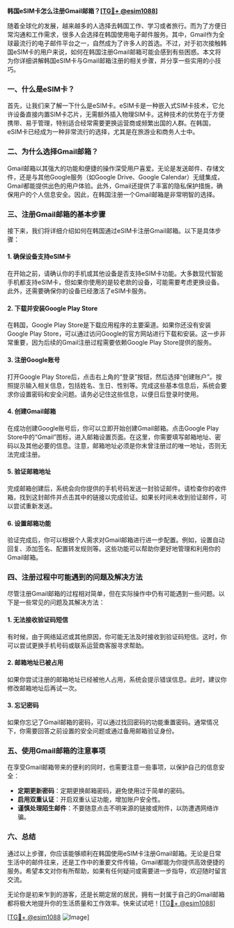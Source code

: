 **韩国eSIM卡怎么注册Gmail邮箱？[[TG💪+ @esim1088](https://t.me/s/esim1088)]**

随着全球化的发展，越来越多的人选择去韩国工作、学习或者旅行。而为了方便日常沟通和工作需求，很多人会选择在韩国使用电子邮件服务。其中，Gmail作为全球最流行的电子邮件平台之一，自然成为了许多人的首选。不过，对于初次接触韩国eSIM卡的用户来说，如何在韩国注册Gmail邮箱可能会感到有些困惑。本文将为你详细讲解韩国eSIM卡与Gmail邮箱注册的相关步骤，并分享一些实用的小技巧。

### 一、什么是eSIM卡？

首先，让我们来了解一下什么是eSIM卡。eSIM卡是一种嵌入式SIM卡技术，它允许设备直接内置SIM卡芯片，无需额外插入物理SIM卡。这种技术的优势在于方便携带、易于管理，特别适合经常需要更换运营商或频繁出国的人群。在韩国，eSIM卡已经成为一种非常流行的选择，尤其是在旅游业和商务人士中。

### 二、为什么选择Gmail邮箱？

Gmail邮箱以其强大的功能和便捷的操作深受用户喜爱。无论是发送邮件、存储文件，还是与其他Google服务（如Google Drive、Google Calendar）无缝集成，Gmail都能提供出色的用户体验。此外，Gmail还提供了丰富的隐私保护措施，确保用户的个人信息安全。因此，在韩国注册一个Gmail邮箱是非常明智的选择。

### 三、注册Gmail邮箱的基本步骤

接下来，我们将详细介绍如何在韩国通过eSIM卡注册Gmail邮箱。以下是具体步骤：

#### 1. 确保设备支持eSIM卡

在开始之前，请确认你的手机或其他设备是否支持eSIM卡功能。大多数现代智能手机都支持eSIM卡，但如果你使用的是较老款的设备，可能需要考虑更换设备。此外，还需要确保你的设备已经激活了eSIM卡服务。

#### 2. 下载并安装Google Play Store

在韩国，Google Play Store是下载应用程序的主要渠道。如果你还没有安装Google Play Store，可以通过访问Google的官方网站进行下载和安装。这一步非常重要，因为后续的Gmail注册过程需要依赖Google Play Store提供的服务。

#### 3. 注册Google账号

打开Google Play Store后，点击右上角的“登录”按钮，然后选择“创建账户”。按照提示输入相关信息，包括姓名、生日、性别等。完成这些基本信息后，系统会要求你设置密码和安全问题。请务必记住这些信息，以便日后登录时使用。

#### 4. 创建Gmail邮箱

在成功创建Google账号后，你可以立即开始创建Gmail邮箱。点击Google Play Store中的“Gmail”图标，进入邮箱设置页面。在这里，你需要填写邮箱地址、密码以及其他必要的信息。注意，邮箱地址必须是你未曾注册过的唯一地址，否则无法完成注册。

#### 5. 验证邮箱地址

完成邮箱创建后，系统会向你提供的手机号码发送一封验证邮件。请检查你的收件箱，找到这封邮件并点击其中的链接以完成验证。如果长时间未收到验证邮件，可以尝试重新发送。

#### 6. 设置邮箱功能

验证完成后，你可以根据个人需求对Gmail邮箱进行进一步配置。例如，设置自动回复、添加签名、配置转发规则等。这些功能可以帮助你更好地管理和利用你的Gmail邮箱。

### 四、注册过程中可能遇到的问题及解决方法

尽管注册Gmail邮箱的过程相对简单，但在实际操作中仍有可能遇到一些问题。以下是一些常见的问题及其解决方法：

#### 1. 无法接收验证码短信

有时候，由于网络延迟或其他原因，你可能无法及时接收到验证码短信。这时，你可以尝试更换手机号码或联系运营商客服寻求帮助。

#### 2. 邮箱地址已被占用

如果你尝试注册的邮箱地址已经被他人占用，系统会提示错误信息。此时，建议你修改邮箱地址后再试一次。

#### 3. 忘记密码

如果你忘记了Gmail邮箱的密码，可以通过找回密码的功能重置密码。通常情况下，你需要回答之前设置的安全问题或通过备用邮箱验证身份。

### 五、使用Gmail邮箱的注意事项

在享受Gmail邮箱带来的便利的同时，也需要注意一些事项，以保护自己的信息安全：

- **定期更新密码**：定期更换邮箱密码，避免使用过于简单的密码。
- **启用双重认证**：开启双重认证功能，增加账户安全性。
- **谨慎处理陌生邮件**：不要随意点击不明来源的链接或附件，以防遭遇网络诈骗。

### 六、总结

通过以上步骤，你应该能够顺利在韩国使用eSIM卡注册Gmail邮箱。无论是日常生活中的邮件往来，还是工作中的重要文件传输，Gmail都能为你提供高效便捷的服务。希望本文对你有所帮助，如果有任何疑问或需要进一步指导，欢迎随时留言交流。

无论你是初来乍到的游客，还是长期定居的居民，拥有一封属于自己的Gmail邮箱都将极大地提升你的生活质量和工作效率。快来试试吧！[[TG💪+ @esim1088](https://t.me/s/esim1088)]

[[TG💪+ @esim1088](https://t.me/s/esim1088) ![Image](https://i.postimg.cc/4NQfJmqS/Snipaste-2025-05-13-00-14-12.png)]